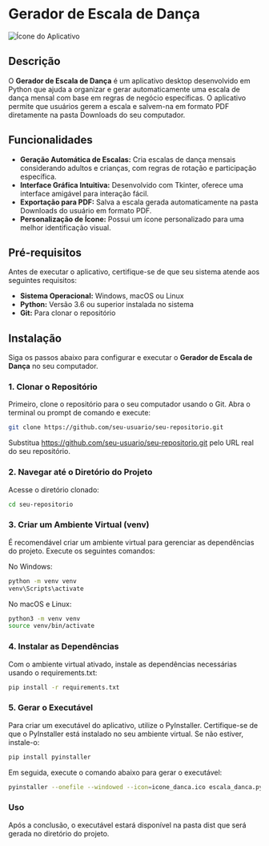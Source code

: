 # Gerador de Escala de Dança

![Ícone do Aplicativo](icone_danca.ico)

## Descrição

O **Gerador de Escala de Dança** é um aplicativo desktop desenvolvido em Python que ajuda a organizar e gerar automaticamente uma escala de dança mensal com base em regras de negócio específicas. O aplicativo permite que usuários gerem a escala e salvem-na em formato PDF diretamente na pasta Downloads do seu computador.

## Funcionalidades

- **Geração Automática de Escalas:** Cria escalas de dança mensais considerando adultos e crianças, com regras de rotação e participação específica.
- **Interface Gráfica Intuitiva:** Desenvolvido com Tkinter, oferece uma interface amigável para interação fácil.
- **Exportação para PDF:** Salva a escala gerada automaticamente na pasta Downloads do usuário em formato PDF.
- **Personalização de Ícone:** Possui um ícone personalizado para uma melhor identificação visual.

## Pré-requisitos

Antes de executar o aplicativo, certifique-se de que seu sistema atende aos seguintes requisitos:

- **Sistema Operacional:** Windows, macOS ou Linux
- **Python:** Versão 3.6 ou superior instalada no sistema
- **Git:** Para clonar o repositório

## Instalação

Siga os passos abaixo para configurar e executar o **Gerador de Escala de Dança** no seu computador.

### 1. Clonar o Repositório

Primeiro, clone o repositório para o seu computador usando o Git. Abra o terminal ou prompt de comando e execute:

```bash
git clone https://github.com/seu-usuario/seu-repositorio.git
```
Substitua https://github.com/seu-usuario/seu-repositorio.git pelo URL real do seu repositório.

### 2. Navegar até o Diretório do Projeto
Acesse o diretório clonado:

```bash
cd seu-repositorio
```
### 3. Criar um Ambiente Virtual (venv)
É recomendável criar um ambiente virtual para gerenciar as dependências do projeto. Execute os seguintes comandos:

No Windows:

```bash
python -m venv venv
venv\Scripts\activate
```

No macOS e Linux:

```bash
python3 -m venv venv
source venv/bin/activate
```
### 4. Instalar as Dependências
Com o ambiente virtual ativado, instale as dependências necessárias usando o requirements.txt:

```bash
pip install -r requirements.txt
```
### 5. Gerar o Executável
Para criar um executável do aplicativo, utilize o PyInstaller. Certifique-se de que o PyInstaller está instalado no seu ambiente virtual. Se não estiver, instale-o:

```bash
pip install pyinstaller
```
Em seguida, execute o comando abaixo para gerar o executável:

```bash
pyinstaller --onefile --windowed --icon=icone_danca.ico escala_danca.py
```

### Uso
Após a conclusão, o executável estará disponível na pasta dist que será gerada no diretório do projeto.
